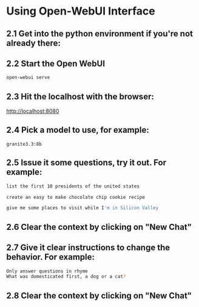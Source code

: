 # Using Open-WebUI Interface

## 2.1 Get into the python environment if you're not already there:

## 2.2 Start the Open WebUI
```bash
open-webui serve
```

## 2.3 Hit the localhost with the browser:
[http://localhost:8080](http://localhost:8080/)

## 2.4 Pick a model to use, for example:
```shell
granite3.3:8b
```

## 2.5 Issue it some questions, try it out.  For example:
```bash
list the first 10 presidents of the united states
```
```bash
create an easy to make chocolate chip cookie recipe
```
```bash
give me some places to visit while I'm in Silicon Valley
```
## 2.6 Clear the context by clicking on "New Chat"

## 2.7 Give it clear instructions to change the behavior.  For example:
```bash
Only answer questions in rhyme
What was domesticated first, a dog or a cat?
```

## 2.8 Clear the context by clicking on "New Chat"

